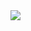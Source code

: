 <a href="https://github.com/devxb/gitanimals">
  <img src="https://render.gitanimals.org/farms/devy1540"/>
</a>
